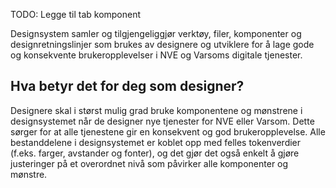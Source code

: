 <PageHeader title="For designere" imagePath="@images/design-services.png"></PageHeader>
TODO: Legge til tab komponent

Designsystem samler og tilgjengeliggjør verktøy, filer, komponenter og designretningslinjer som brukes av designere og utviklere for å lage gode og konsekvente brukeropplevelser i NVE og Varsoms digitale tjenester.

## Hva betyr det for deg som designer?

Designere skal i størst mulig grad bruke komponentene og mønstrene i designsystemet når de designer nye tjenester for NVE eller Varsom. Dette sørger for at alle tjenestene gir en konsekvent og god brukeropplevelse. Alle bestanddelene i designsystemet er koblet opp med felles tokenverdier (f.eks. farger, avstander og fonter), og det gjør det også enkelt å gjøre justeringer på et overordnet nivå som påvirker alle komponenter og mønstre.
